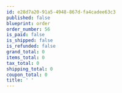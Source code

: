 ```yaml
---
id: e28d7a20-91a5-4948-867d-fa4cadee63c3
published: false
blueprint: order
order_number: 56
is_paid: false
is_shipped: false
is_refunded: false
grand_total: 0
items_total: 0
tax_total: 0
shipping_total: 0
coupon_total: 0
title: ' '
---
```

